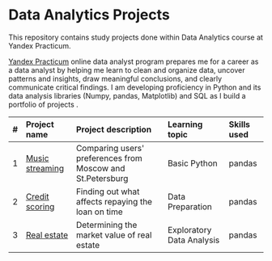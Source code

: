 # Data Analytics Projects
This repository contains study projects done within Data Analytics course at Yandex Practicum.

[Yandex Practicum](https://practicum.com/data-analyst/#about) online data analyst program prepares me for a career as a data analyst by helping me learn to clean and organize data, uncover patterns and insights, draw meaningful conclusions, and clearly communicate critical findings. I am developing proficiency in Python and its data analysis libraries (Numpy, pandas, Matplotlib) and SQL as I build a portfolio of projects .






|#| Project name           | Project description                 | Learning topic                 | Skills used                 |
| :-- | :--------------------- | :-------------------------- | :-------------------------- | :---------------------------   |
| 1   | [Music streaming](https://github.com/vdmilov/data_analytics_projects/tree/main/Music%20streaming)        | Comparing users' preferences from Moscow and St.Petersburg | Basic Python | pandas
| 2   | [Credit scoring](https://github.com/vdmilov/data_analytics_projects/tree/main/Credit%20scoring)        | Finding out what affects repaying the loan on time | Data Preparation | pandas
| 3   | [Real estate](https://github.com/vdmilov/data_analytics_projects/tree/main/Real%20estate)        | Determining the market value of real estate | Exploratory Data Analysis | pandas

